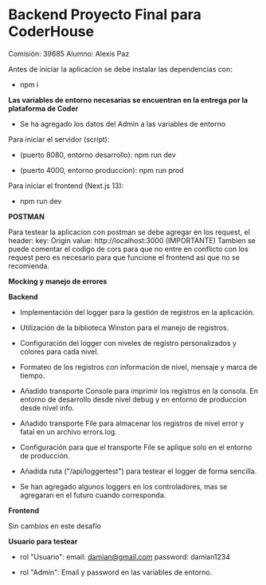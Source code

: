 # Backend Proyecto Final para CoderHouse

Comisión: 39685
Alumno: Alexis Paz

Antes de iniciar la aplicacion se debe instalar las dependencias con:

- npm i

**Las variables de entorno necesarias se encuentran en la entrega por la plataforma de Coder**
- Se ha agregado los datos del Admin a las variables de entorno

Para iniciar el servidor (script):

* (puerto 8080, entorno desarrollo): npm run dev

* (puerto 4000, entorno produccion): npm run prod

Para iniciar el frontend (Next.js 13):
- npm run dev

**POSTMAN**

Para testear la aplicacion con postman se debe agregar en los request, el header:
key: Origin         value: http://localhost:3000 (IMPORTANTE)
Tambien se puede comentar el codigo de cors para que no entre en conflicto con los request pero es necesario para que funcione el frontend asi que no se recomienda.

**Mocking y manejo de errores**

**Backend**

* Implementación del logger para la gestión de registros en la aplicación.

* Utilización de la biblioteca Winston para el manejo de registros.

* Configuración del logger con niveles de registro personalizados y colores para cada nivel.

* Formateo de los registros con información de nivel, mensaje y marca de tiempo.

* Añadido transporte Console para imprimir los registros en la consola. En entorno de desarrollo desde nivel debug y en entorno de produccion desde nivel info.

* Añadido transporte File para almacenar los registros de nivel error y fatal en un archivo errors.log.

* Configuración para que el transporte File se aplique solo en el entorno de producción.

* Añadida ruta ("/api/loggertest") para testear el logger de forma sencilla.

* Se han agregado algunos loggers en los controladores, mas se agregaran en el futuro cuando corresponda.

**Frontend**

Sin cambios en este desafío

**Usuario para testear**
- rol "Usuario":
email: damian@gmail.com
password: damian1234

- rol "Admin":
Email y password en las variables de entorno.


